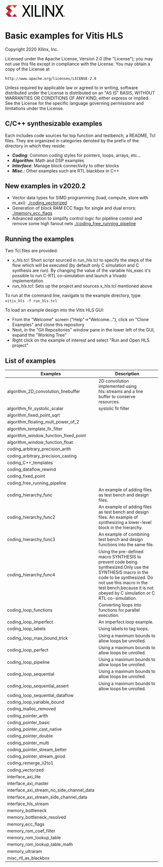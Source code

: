<img src="./images/logo.gif" alt="logo" width="200"/>

# Basic examples for Vitis HLS

Copyright 2020 Xilinx, Inc.

Licensed under the Apache License, Version 2.0 (the "License");
you may not use this file except in compliance with the License.
You may obtain a copy of the License at

    http://www.apache.org/licenses/LICENSE-2.0

Unless required by applicable law or agreed to in writing, software
distributed under the License is distributed on an "AS IS" BASIS,
WITHOUT WARRANTIES OR CONDITIONS OF ANY KIND, either express or implied.
See the License for the specific language governing permissions and
limitations under the License.

## C/C++ synthesizable examples

Each includes code sources for top function and testbench, a README, Tcl files.  They are organized in categories denoted by the prefix of the directory in which they reside:
* **_Coding_**: Common coding styles for pointers, loops, arrays, etc...
* **_Algorithm_**: Math and DSP examples
* **_Interface_**: Manage block connectivity to other blocks
* **_Misc._**: Other examples such are RTL blackbox in C++

## New examples in v2020.2
* Vector data types for SIMD programming (load, compute, store with m_axi): [./coding_vectorized](./coding_vectorized)
* Generation of block RAM ECC flags for single and dual errors: [./memory_ecc_flags](./memory_ecc_flags)
* Advanced option to simplify control logic for pipeline control and remove some high fanout nets [./coding_free_running_pipeline](./coding_free_running_pipeline)

## Running the examples

Two Tcl files are provided:
* _x_hls.tcl_: Short script sourced in run_hls.tcl to specify the steps of the flow which will be executed (by default only C simulation and C synthesis are run).  By changing the value of the variable hls_exec it's possible to run C-RTL co-simulation and launch a Vivado implementation
* _run_hls.tcl_: Sets up the project and sources x_hls.tcl mentioned above

To run at the command line, navigate to the example directory, type:
`vitis_hls -f run_hls.tcl`

To load an example design into the Vitis HLS GUI:
* From the "Welcome" screen ("Help"->"Welcome..."), click on "Clone Examples" and clone this repository
* Next, in the "Git Repositories" window pane in the lower left of the GUI, expand the "Working Tree"
* Right click on the example of interest and select "Run and Open HLS project"

## List of examples
Examples | Description
---------|------------
algorithm_2D_convolution_linebuffer|2D convolution implemented using hls::streams and a line buffer to conserve resources.
algorithm_fir_systolic_scalar| systolic fir filter
algorithm_fixed_point_sqrt|
algorithm_floating_mult_power_of_2|
algorithm_template_fir_filter|
algorithm_window_function_fixed_point|
algorithm_window_function_float|
coding_arbitrary_precision_arith|
coding_arbitrary_precision_casting|
coding_C++_templates|
coding_dataflow_rewind|
coding_fixed_point|
coding_free_running_pipeline|
coding_hierarchy_func|An example of adding files as test bench and design files.
coding_hierarchy_func2|An example of adding files as test bench and design files. An example of synthesizing a lower-level block in the hierarchy.
coding_hierarchy_func3|An example of combining test bench and design functions into the same file.
coding_hierarchy_func4|Using the pre-defined macro SYNTHESIS to prevent code being synthesized.Only use the SYNTHESIS macro in the code to be synthesized. Do not use this macro in the test bench,because it is not obeyed by C simulation or C RTL co-simulation.
coding_loop_functions|Converting loops into functions for parallel execution.
coding_loop_imperfect|An imperfect loop example.
coding_loop_labels|Using labels to tag loops.
coding_loop_max_bound_trick|Using a maximum bounds to allow loops be unrolled.
coding_loop_perfect|Using a maximum bounds to allow loops be unrolled.
coding_loop_pipeline|Using a maximum bounds to allow loops be unrolled.
coding_loop_sequential|Using a maximum bounds to allow loops be unrolled.
coding_loop_sequential_assert|Using a maximum bounds to allow loops be unrolled.
coding_loop_sequential_dataflow|
coding_loop_variable_bound|
coding_malloc_removed|
coding_pointer_arith|
coding_pointer_basic|
coding_pointer_cast_native|
coding_pointer_double|
coding_pointer_multi|
coding_pointer_stream_better|
coding_pointer_stream_good|
coding_remerge_ii2to1|
coding_vectorized|
interface_axi_lite|
interface_axi_master|
interface_axi_stream_no_side_channel_data|
interface_axi_stream_side_channel_data|
interface_hls_stream|
memory_bottleneck|
memory_bottleneck_resolved|
memory_ecc_flags|
memory_rom_coef_filter|
memory_rom_lookup_table|
memory_rom_lookup_table_math|
memory_ultraram|
misc_rtl_as_blackbox|


